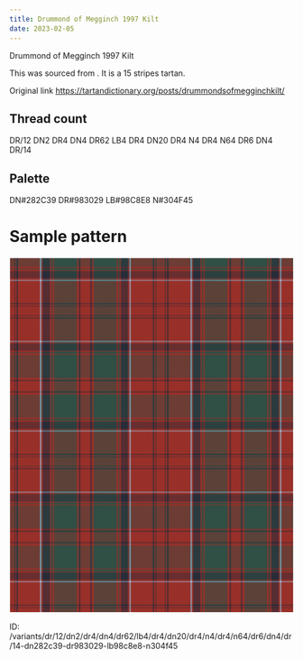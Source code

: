 ```yaml
---
title: Drummond of Megginch 1997 Kilt
date: 2023-02-05
---
```

Drummond of Megginch 1997 Kilt

This was sourced from <no value>.  It is a 15 stripes tartan.

Original link https://tartandictionary.org/posts/drummondsofmegginchkilt/

## Thread count
DR/12 DN2 DR4 DN4 DR62 LB4 DR4 DN20 DR4 N4 DR4 N64 DR6 DN4 DR/14

## Palette
DN#282C39 DR#983029 LB#98C8E8 N#304F45

# Sample pattern

![Tartan detail](tartan.png "DR/12 DN2 DR4 DN4 DR62 LB4 DR4 DN20 DR4 N4 DR4 N64 DR6 DN4 DR/14 tartan")

ID: /variants/dr/12/dn2/dr4/dn4/dr62/lb4/dr4/dn20/dr4/n4/dr4/n64/dr6/dn4/dr/14-dn282c39-dr983029-lb98c8e8-n304f45